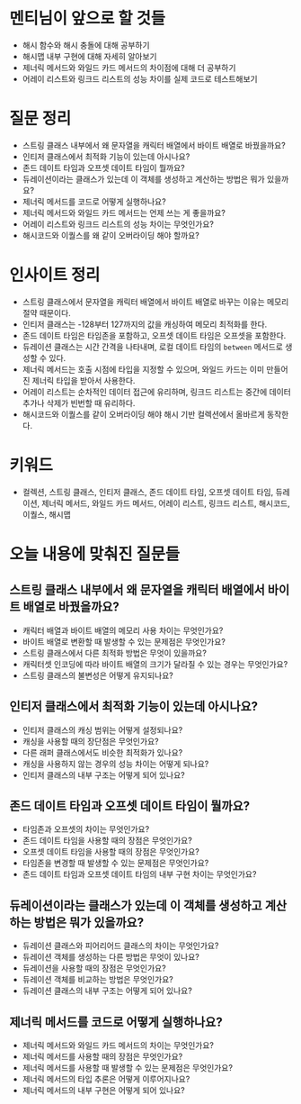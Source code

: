 # 멘티님이 앞으로 할 것들
- 해시 함수와 해시 충돌에 대해 공부하기
- 해시맵 내부 구현에 대해 자세히 알아보기
- 제너릭 메서드와 와일드 카드 메서드의 차이점에 대해 더 공부하기
- 어레이 리스트와 링크드 리스트의 성능 차이를 실제 코드로 테스트해보기

# 질문 정리
- 스트링 클래스 내부에서 왜 문자열을 캐릭터 배열에서 바이트 배열로 바꿨을까요?
- 인티저 클래스에서 최적화 기능이 있는데 아시나요?
- 존드 데이트 타임과 오프셋 데이트 타임이 뭘까요?
- 듀레이션이라는 클래스가 있는데 이 객체를 생성하고 계산하는 방법은 뭐가 있을까요?
- 제너릭 메서드를 코드로 어떻게 실행하나요?
- 제너릭 메서드와 와일드 카드 메서드는 언제 쓰는 게 좋을까요?
- 어레이 리스트와 링크드 리스트의 성능 차이는 무엇인가요?
- 해시코드와 이퀄스를 왜 같이 오버라이딩 해야 할까요?

# 인사이트 정리
- 스트링 클래스에서 문자열을 캐릭터 배열에서 바이트 배열로 바꾸는 이유는 메모리 절약 때문이다.
- 인티저 클래스는 -128부터 127까지의 값을 캐싱하여 메모리 최적화를 한다.
- 존드 데이트 타임은 타임존을 포함하고, 오프셋 데이트 타임은 오프셋을 포함한다.
- 듀레이션 클래스는 시간 간격을 나타내며, 로컬 데이트 타임의 `between` 메서드로 생성할 수 있다.
- 제너릭 메서드는 호출 시점에 타입을 지정할 수 있으며, 와일드 카드는 이미 만들어진 제너릭 타입을 받아서 사용한다.
- 어레이 리스트는 순차적인 데이터 접근에 유리하며, 링크드 리스트는 중간에 데이터 추가나 삭제가 빈번할 때 유리하다.
- 해시코드와 이퀄스를 같이 오버라이딩 해야 해시 기반 컬렉션에서 올바르게 동작한다.

# 키워드
- 컬렉션, 스트링 클래스, 인티저 클래스, 존드 데이트 타임, 오프셋 데이트 타임, 듀레이션, 제너릭 메서드, 와일드 카드 메서드, 어레이 리스트, 링크드 리스트, 해시코드, 이퀄스, 해시맵

# 오늘 내용에 맞춰진 질문들

## 스트링 클래스 내부에서 왜 문자열을 캐릭터 배열에서 바이트 배열로 바꿨을까요?
- 캐릭터 배열과 바이트 배열의 메모리 사용 차이는 무엇인가요?
- 바이트 배열로 변환할 때 발생할 수 있는 문제점은 무엇인가요?
- 스트링 클래스에서 다른 최적화 방법은 무엇이 있을까요?
- 캐릭터셋 인코딩에 따라 바이트 배열의 크기가 달라질 수 있는 경우는 무엇인가요?
- 스트링 클래스의 불변성은 어떻게 유지되나요?

## 인티저 클래스에서 최적화 기능이 있는데 아시나요?
- 인티저 클래스의 캐싱 범위는 어떻게 설정되나요?
- 캐싱을 사용할 때의 장단점은 무엇인가요?
- 다른 래퍼 클래스에서도 비슷한 최적화가 있나요?
- 캐싱을 사용하지 않는 경우의 성능 차이는 어떻게 되나요?
- 인티저 클래스의 내부 구조는 어떻게 되어 있나요?

## 존드 데이트 타임과 오프셋 데이트 타임이 뭘까요?
- 타임존과 오프셋의 차이는 무엇인가요?
- 존드 데이트 타임을 사용할 때의 장점은 무엇인가요?
- 오프셋 데이트 타임을 사용할 때의 장점은 무엇인가요?
- 타임존을 변경할 때 발생할 수 있는 문제점은 무엇인가요?
- 존드 데이트 타임과 오프셋 데이트 타임의 내부 구현 차이는 무엇인가요?

## 듀레이션이라는 클래스가 있는데 이 객체를 생성하고 계산하는 방법은 뭐가 있을까요?
- 듀레이션 클래스와 피어리어드 클래스의 차이는 무엇인가요?
- 듀레이션 객체를 생성하는 다른 방법은 무엇이 있나요?
- 듀레이션을 사용할 때의 장점은 무엇인가요?
- 듀레이션 객체를 비교하는 방법은 무엇인가요?
- 듀레이션 클래스의 내부 구조는 어떻게 되어 있나요?

## 제너릭 메서드를 코드로 어떻게 실행하나요?
- 제너릭 메서드와 와일드 카드 메서드의 차이는 무엇인가요?
- 제너릭 메서드를 사용할 때의 장점은 무엇인가요?
- 제너릭 메서드를 사용할 때 발생할 수 있는 문제점은 무엇인가요?
- 제너릭 메서드의 타입 추론은 어떻게 이루어지나요?
- 제너릭 메서드의 내부 구현은 어떻게 되어 있나요?
